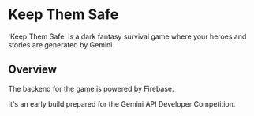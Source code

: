 # Keep Them Safe

'Keep Them Safe' is a dark fantasy survival game where your heroes and stories are generated by Gemini.

## Overview

The backend for the game is powered by Firebase.

It's an early build prepared for the Gemini API Developer Competition.
